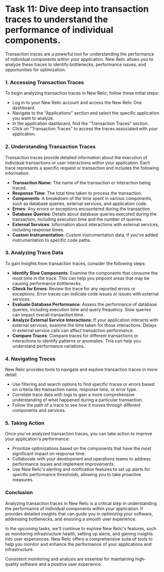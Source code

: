 # Task 11: Dive deep into transaction traces to understand the performance of individual components.

Transaction traces are a powerful tool for understanding the performance of individual components within your application. New Relic allows you to analyze these traces to identify bottlenecks, performance issues, and opportunities for optimization.

### 1. Accessing Transaction Traces

To begin analyzing transaction traces in New Relic, follow these initial steps:

- Log in to your New Relic account and access the New Relic One dashboard.
- Navigate to the "Applications" section and select the specific application you want to analyze.
- In the application dashboard, find the "Transaction Traces" section.
- Click on "Transaction Traces" to access the traces associated with your application.

### 2. Understanding Transaction Traces

Transaction traces provide detailed information about the execution of individual transactions or user interactions within your application. Each trace represents a specific request or transaction and includes the following information:

- **Transaction Name**: The name of the transaction or interaction being traced.
- **Response Time**: The total time taken to process the transaction.
- **Components**: A breakdown of the time spent in various components, such as database queries, external services, and application code.
- **Errors**: Any errors or exceptions encountered during the transaction.
- **Database Queries**: Details about database queries executed during the transaction, including execution time and the number of queries.
- **External Services**: Information about interactions with external services, including response times.
- **Custom Instrumentation**: Custom instrumentation data, if you've added instrumentation to specific code paths.

### 3. Analyzing Trace Data

To gain insights from transaction traces, consider the following steps:

- **Identify Slow Components**: Examine the components that consume the most time in the trace. This can help you pinpoint areas that may be causing performance bottlenecks.
- **Check for Errors**: Review the trace for any reported errors or exceptions. Error traces can indicate code issues or issues with external services.
- **Evaluate Database Performance**: Assess the performance of database queries, including execution time and query frequency. Slow queries can impact overall transaction time.
- **Analyze External Service Interactions**: If your application interacts with external services, examine the time taken for those interactions. Delays in external service calls can affect transaction performance.
- **Compare Traces**: Compare traces for different transactions or interactions to identify patterns or anomalies. This can help you understand performance variations.

### 4. Navigating Traces

New Relic provides tools to navigate and explore transaction traces in more detail:

- Use filtering and search options to find specific traces or errors based on criteria like transaction name, response time, or error type.
- Correlate trace data with logs to gain a more comprehensive understanding of what happened during a particular transaction.
- Follow the path of a trace to see how it moves through different components and services.

### 5. Taking Action

Once you've analyzed transaction traces, you can take action to improve your application's performance:

- Prioritize optimizations based on the components that have the most significant impact on response time.
- Collaborate with your development and operations teams to address performance issues and implement improvements.
- Use New Relic's alerting and notification features to set up alerts for specific performance thresholds, allowing you to take proactive measures.

### **Conclusion**

Analyzing transaction traces in New Relic is a critical step in understanding the performance of individual components within your application. It provides detailed insights that can guide you in optimizing your software, addressing bottlenecks, and ensuring a smooth user experience.

In the upcoming tasks, we'll continue to explore New Relic's features, such as monitoring infrastructure health, setting up alerts, and gaining insights into user experiences. New Relic offers a comprehensive suite of tools to help you monitor and enhance the performance of your applications and infrastructure.

Consistent monitoring and analysis are essential for maintaining high-quality software and a positive user experience.
